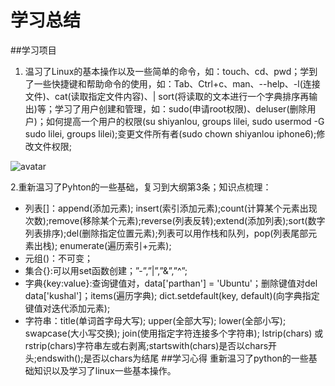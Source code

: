 # 学习总结
##学习项目
1. 温习了Linux的基本操作以及一些简单的命令，如：touch、cd、pwd；学到了一些快捷键和帮助命令的使用，如：Tab、Ctrl+c、man、--help、-l(连接文件)、cat(读取指定文件内容)、| sort(将读取的文本进行一个字典排序再输出)等；学习了用户创建和管理，如：sudo(申请root权限)、deluser(删除用户)；如何提高一个用户的权限(su shiyanlou, groups lilei, sudo usermod -G sudo lilei, groups lilei);变更文件所有者(sudo chown shiyanlou iphone6);修改文件权限;

![avatar](1.png)

2.重新温习了Pyhton的一些基础，复习到大纲第3条；知识点梳理：

* 列表[]：append(添加元素); insert(索引添加元素);count(计算某个元素出现次数);remove(移除某个元素);reverse(列表反转);extend(添加列表);sort(数字列表排序);del(删除指定位置元素);列表可以用作栈和队列，pop(列表尾部元素出栈); enumerate(遍历索引+元素);
* 元组()：不可变；
* 集合{}:可以用set函数创建；”-”,”|”,”&”,”^”;
* 字典{key:value}:查询键值对，data['parthan'] = 'Ubuntu'；删除键值对del data['kushal']；items(遍历字典); dict.setdefault(key, default)(向字典指定键值对迭代添加元素);
* 字符串：title(单词首字母大写); upper(全部大写); lower(全部小写); swapcase(大小写交换); join(使用指定字符连接多个字符串); lstrip(chars) 或 rstrip(chars)字符串左或右剥离;startswith(chars)是否以chars开头;endswith();是否以chars为结尾
##学习心得
重新温习了python的一些基础知识以及学习了linux一些基本操作。